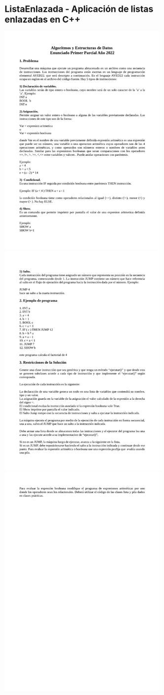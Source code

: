 # ListaEnlazada - Aplicación de listas enlazadas en C++ 
<img src="enunciado/img1.jpg" alt="enunciado">
<img src="enunciado/img2.jpg" alt="enunciado">
<img src="enunciado/img3.jpg" alt="enunciado">
